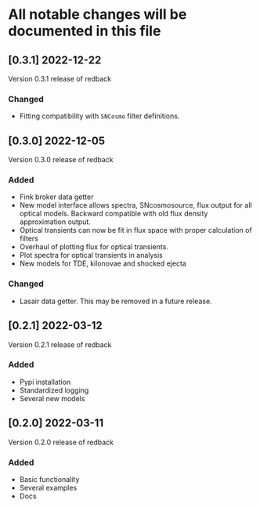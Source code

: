# All notable changes will be documented in this file

## [0.3.1] 2022-12-22
Version 0.3.1 release of redback

### Changed
- Fitting compatibility with `SNCosmo` filter definitions.

## [0.3.0] 2022-12-05
Version 0.3.0 release of redback

### Added
- Fink broker data getter
- New model interface allows spectra, SNcosmosource, flux output for all optical models. Backward compatible with old flux density approximation output.
- Optical transients can now be fit in flux space with proper calculation of filters
- Overhaul of plotting flux for optical transients. 
- Plot spectra for optical transients in analysis 
- New models for TDE, kilonovae and shocked ejecta

### Changed
- Lasair data getter. This may be removed in a future release.

## [0.2.1] 2022-03-12
Version 0.2.1 release of redback

### Added
- Pypi installation
- Standardized logging 
- Several new models

## [0.2.0] 2022-03-11
Version 0.2.0 release of redback

### Added
- Basic functionality
- Several examples 
- Docs